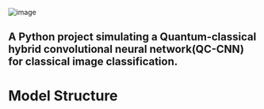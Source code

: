 ![image](https://user-images.githubusercontent.com/85213835/180037547-c1122206-6254-4c9a-96b0-8b0cfae4751d.png)

  A Python project simulating a Quantum-classical hybrid convolutional neural network(QC-CNN) for classical image classification.
-----

# Model Structure


